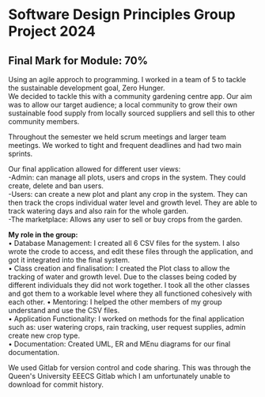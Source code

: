 
# Software Design Principles Group Project 2024

## Final Mark for Module: 70%

Using an agile approch to programming. I worked in a team of 5 to tackle the sustainable development goal, Zero Hunger.\
We decided to tackle this with a community gardening centre app. Our aim was to allow our target audience; a local community to grow their own
sustainable food supply from locally sourced suppliers and sell this to other community members. 

Throughout the semester we held scrum meetings and larger team meetings. We worked to tight and frequent deadlines and had two main sprints. 

Our final application allowed for different user views:\
-Admin: can manage all plots, users and crops in the system. They could create, delete and ban users.\
-Users: can create a new plot and plant any crop in the system. They can then track the crops individual water level and growth level. They are able to track watering days and also rain for the whole garden.\
-The marketplace: Allows any user to sell or buy crops from the garden.

<b>My role in the group:</b>\
• Database Management: I created all 6 CSV files for the system. I also wrote the crode to access, and edit these files through the application, and got it integrated into the final system.\
• Class creation and finalisation: I created the Plot class to allow the tracking of water and growth level. Due to the classes being coded by different individuals they did not work together. I took all the other classes and got them to a workable level where they all functioned cohesively with each other.
• Mentoring: I helped the other members of my group understand and use the CSV files.\
• Application Functionality: I worked on methods for the final application such as: user watering crops, rain tracking, user request supplies, admin create new crop type.\
• Documentation: Created UML, ER and MEnu diagrams for our final documentation. 

We used Gitlab for version control and code sharing. This was through the Queen's University EEECS Gitlab which I am unfortunately unable to download for commit history.

